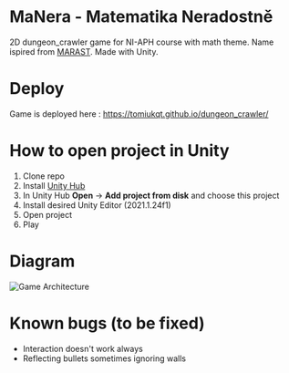 # MaNera - Matematika Neradostně 
2D dungeon_crawler game for NI-APH course with math theme. Name ispired from [MARAST](https://marast.fit.cvut.cz/). Made with Unity.
# Deploy
Game is deployed here : https://tomiukqt.github.io/dungeon_crawler/
# How to open project in Unity
1. Clone repo
2. Install [Unity Hub](https://unity3d.com/get-unity/download)
3.  In Unity Hub **Open** -> **Add project from disk** and choose this project
4.  Install desired Unity Editor (2021.1.24f1)
5.  Open project
6.  Play
   
# Diagram
![Game Architecture](game_architecture.png)

# Known bugs (to be fixed)
* Interaction doesn't work always
* Reflecting bullets sometimes ignoring walls